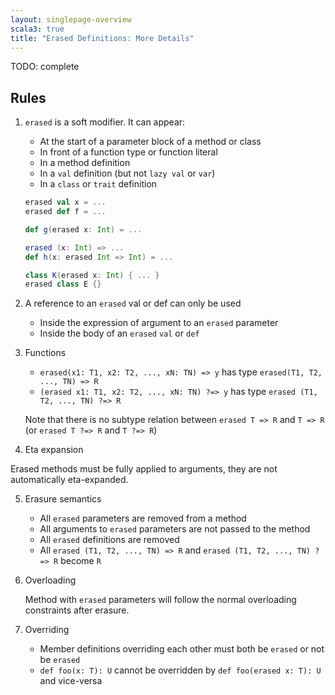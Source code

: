```yaml
---
layout: singlepage-overview
scala3: true
title: "Erased Definitions: More Details"
---
```


TODO: complete
## Rules

1. `erased` is a soft modifier. It can appear:
   * At the start of a parameter block of a method or class
   * In front of a function type or function literal
   * In a method definition
   * In a `val` definition (but not `lazy val` or `var`)
   * In a `class` or `trait` definition

    ```scala
    erased val x = ...
    erased def f = ...

    def g(erased x: Int) = ...

    erased (x: Int) => ...
    def h(x: erased Int => Int) = ...

    class K(erased x: Int) { ... }
    erased class E {}
    ```


2. A reference to an `erased` val or def can only be used
   * Inside the expression of argument to an `erased` parameter
   * Inside the body of an `erased` `val` or `def`


3. Functions

   * `erased(x1: T1, x2: T2, ..., xN: TN) => y` has type
     `erased(T1, T2, ..., TN) => R`
   * `(erased x1: T1, x2: T2, ..., xN: TN) ?=> y` has type
     `erased (T1, T2, ..., TN) ?=> R`

   Note that there is no subtype relation between `erased T => R` and `T => R` (or `erased T ?=> R` and `T ?=> R`)

4. Eta expansion

Erased methods must be fully applied to arguments, they are not automatically eta-expanded.

5. Erasure semantics
   * All `erased` parameters are removed from a method
   * All arguments to `erased` parameters are not passed to the method
   * All `erased` definitions are removed
   * All `erased (T1, T2, ..., TN) => R` and `erased (T1, T2, ..., TN) ?=> R` become `R`

6. Overloading

   Method with `erased` parameters will follow the normal overloading constraints after erasure.


7. Overriding
   * Member definitions overriding each other must both be `erased` or not be `erased`
   * `def foo(x: T): U` cannot be overridden by `def foo(erased x: T): U` and vice-versa

